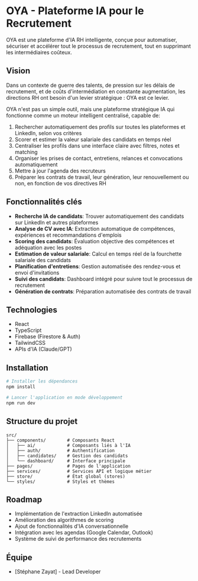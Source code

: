 # OYA - Plateforme IA pour le Recrutement

OYA est une plateforme d'IA RH intelligente, conçue pour automatiser, sécuriser et accélérer tout le processus de recrutement, tout en supprimant les intermédiaires coûteux.

## Vision

Dans un contexte de guerre des talents, de pression sur les délais de recrutement, et de coûts d'intermédiation en constante augmentation, les directions RH ont besoin d'un levier stratégique : OYA est ce levier.

OYA n'est pas un simple outil, mais une plateforme stratégique IA qui fonctionne comme un moteur intelligent centralisé, capable de:

1. Rechercher automatiquement des profils sur toutes les plateformes et LinkedIn, selon vos critères
2. Scorer et estimer la valeur salariale des candidats en temps réel
3. Centraliser les profils dans une interface claire avec filtres, notes et matching
4. Organiser les prises de contact, entretiens, relances et convocations automatiquement
5. Mettre à jour l'agenda des recruteurs
6. Préparer les contrats de travail, leur génération, leur renouvellement ou non, en fonction de vos directives RH

## Fonctionnalités clés

- **Recherche IA de candidats**: Trouver automatiquement des candidats sur LinkedIn et autres plateformes
- **Analyse de CV avec IA**: Extraction automatique de compétences, expériences et recommandations d'emplois
- **Scoring des candidats**: Évaluation objective des compétences et adéquation avec les postes
- **Estimation de valeur salariale**: Calcul en temps réel de la fourchette salariale des candidats
- **Planification d'entretiens**: Gestion automatisée des rendez-vous et envoi d'invitations
- **Suivi des candidats**: Dashboard intégré pour suivre tout le processus de recrutement
- **Génération de contrats**: Préparation automatisée des contrats de travail

## Technologies

- React
- TypeScript
- Firebase (Firestore & Auth)
- TailwindCSS
- APIs d'IA (Claude/GPT)

## Installation

```bash
# Installer les dépendances
npm install

# Lancer l'application en mode développement
npm run dev
```

## Structure du projet

```
src/
├── components/        # Composants React
│   ├── ai/            # Composants liés à l'IA
│   ├── auth/          # Authentification
│   ├── candidates/    # Gestion des candidats
│   └── dashboard/     # Interface principale
├── pages/             # Pages de l'application
├── services/          # Services API et logique métier
├── store/             # État global (stores)
└── styles/            # Styles et thèmes
```

## Roadmap

- Implémentation de l'extraction LinkedIn automatisée
- Amélioration des algorithmes de scoring
- Ajout de fonctionnalités d'IA conversationnelle
- Intégration avec les agendas (Google Calendar, Outlook)
- Système de suivi de performance des recrutements

## Équipe

- [Stéphane Zayat] - Lead Developer 